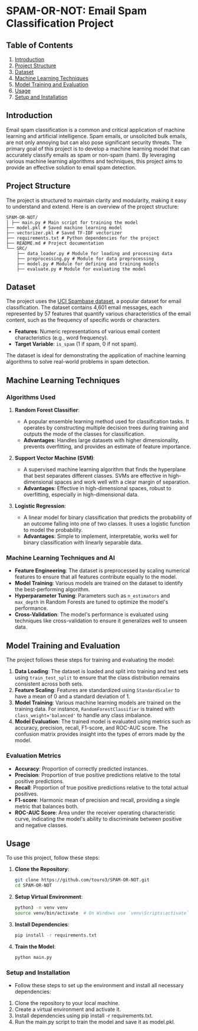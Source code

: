# SPAM-OR-NOT: Email Spam Classification Project

## Table of Contents

1. [Introduction](#introduction)
2. [Project Structure](#project-structure)
3. [Dataset](#dataset)
4. [Machine Learning Techniques](#machine-learning-techniques)
5. [Model Training and Evaluation](#model-training-and-evaluation)
6. [Usage](#usage)
7. [Setup and Installation](#setup-and-installation)

## Introduction

Email spam classification is a common and critical application of machine learning and artificial intelligence. Spam emails, or unsolicited bulk emails, are not only annoying but can also pose significant security threats. The primary goal of this project is to develop a machine learning model that can accurately classify emails as spam or non-spam (ham). By leveraging various machine learning algorithms and techniques, this project aims to provide an effective solution to email spam detection.

## Project Structure

The project is structured to maintain clarity and modularity, making it easy to understand and extend. Here is an overview of the project structure:
```
SPAM-OR-NOT/ 
│ ├── main.py # Main script for training the model 
├── model.pkl # Saved machine learning model 
├── vectorizer.pkl # Saved TF-IDF vectorizer 
├── requirements.txt # Python dependencies for the project 
├── README.md # Project documentation 
└── SRC/ 
    ├── data_loader.py # Module for loading and processing data 
    ├── preprocessing.py # Module for data preprocessing 
    ├── model.py # Module for defining and training models 
    ├── evaluate.py # Module for evaluating the model 
```
## Dataset

The project uses the [UCI Spambase dataset](https://archive.ics.uci.edu/ml/datasets/spambase), a popular dataset for email classification. The dataset contains 4,601 email messages, each represented by 57 features that quantify various characteristics of the email content, such as the frequency of specific words or characters.

- **Features**: Numeric representations of various email content characteristics (e.g., word frequency).
- **Target Variable**: `is_spam` (1 if spam, 0 if not spam).

The dataset is ideal for demonstrating the application of machine learning algorithms to solve real-world problems in spam detection.

## Machine Learning Techniques

### Algorithms Used

1. **Random Forest Classifier**:
   - A popular ensemble learning method used for classification tasks. It operates by constructing multiple decision trees during training and outputs the mode of the classes for classification.
   - **Advantages**: Handles large datasets with higher dimensionality, prevents overfitting, and provides an estimate of feature importance.

2. **Support Vector Machine (SVM)**:
   - A supervised machine learning algorithm that finds the hyperplane that best separates different classes. SVMs are effective in high-dimensional spaces and work well with a clear margin of separation.
   - **Advantages**: Effective in high-dimensional spaces, robust to overfitting, especially in high-dimensional data.

3. **Logistic Regression**:
   - A linear model for binary classification that predicts the probability of an outcome falling into one of two classes. It uses a logistic function to model the probability.
   - **Advantages**: Simple to implement, interpretable, works well for binary classification with linearly separable data.

### Machine Learning Techniques and AI

- **Feature Engineering**: The dataset is preprocessed by scaling numerical features to ensure that all features contribute equally to the model.
- **Model Training**: Various models are trained on the dataset to identify the best-performing algorithm.
- **Hyperparameter Tuning**: Parameters such as `n_estimators` and `max_depth` in Random Forests are tuned to optimize the model's performance.
- **Cross-Validation**: The model's performance is evaluated using techniques like cross-validation to ensure it generalizes well to unseen data.

## Model Training and Evaluation

The project follows these steps for training and evaluating the model:

1. **Data Loading**: The dataset is loaded and split into training and test sets using `train_test_split` to ensure that the class distribution remains consistent across both sets.
2. **Feature Scaling**: Features are standardized using `StandardScaler` to have a mean of 0 and a standard deviation of 1.
3. **Model Training**: Various machine learning models are trained on the training data. For instance, `RandomForestClassifier` is trained with `class_weight='balanced'` to handle any class imbalance.
4. **Model Evaluation**: The trained model is evaluated using metrics such as accuracy, precision, recall, F1-score, and ROC-AUC score. The confusion matrix provides insight into the types of errors made by the model.

### Evaluation Metrics

- **Accuracy**: Proportion of correctly predicted instances.
- **Precision**: Proportion of true positive predictions relative to the total positive predictions.
- **Recall**: Proportion of true positive predictions relative to the total actual positives.
- **F1-score**: Harmonic mean of precision and recall, providing a single metric that balances both.
- **ROC-AUC Score**: Area under the receiver operating characteristic curve, indicating the model's ability to discriminate between positive and negative classes.

## Usage

To use this project, follow these steps:

1. **Clone the Repository**:
   ```bash
   git clone https://github.com/touro3/SPAM-OR-NOT.git
   cd SPAM-OR-NOT
2. **Setup Virtual Environment**:
   ```bash
   python3 -m venv venv
   source venv/bin/activate  # On Windows use `venv\Scripts\activate`
3. **Install Dependencies**:
   ```bash
   pip install -r requirements.txt
4. **Train the Model**:
   ```bash
   python main.py

### Setup and Installation
- Follow these steps to set up the environment and install all necessary dependencies:

1. Clone the repository to your local machine.
2. Create a virtual environment and activate it.
3. Install dependencies using pip install -r requirements.txt.
4. Run the main.py script to train the model and save it as model.pkl.
